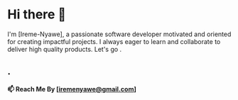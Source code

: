 # Hi there 👋

I'm [Ireme-Nyawe], a passionate software developer motivated and oriented for creating impactful projects. I  always eager to learn and collaborate to deliver high quality products. Let's go .
## .
**📫 Reach Me By [iremenyawe@gmail.com]**

<!---
Ireme-Nyawe/Ireme-Nyawe is a ✨ special ✨ repository because its `README.md` (this file) appears on your GitHub profile.
You can click the Preview link to take a look at your changes.
--->
